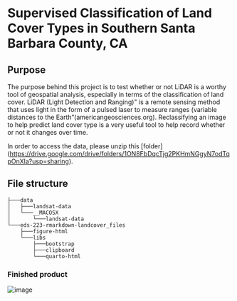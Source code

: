 # Supervised Classification of Land Cover Types in Southern Santa Barbara County, CA


## Purpose
The purpose behind this project is to test whether or not LiDAR is a worthy tool of geospatial analysis, especially in terms of the classification of land cover. LiDAR (Light Detection and Ranging)" is a remote sensing method that uses light in the form of a pulsed laser to measure ranges (variable distances to the Earth”(americangeosciences.org). Reclassifying an image to help predict land cover type is a very useful tool to help record whether or not it changes over time.

In order to access the data, please unzip this [folder] (https://drive.google.com/drive/folders/1ON8FbDqcTjg2PKHmNGgyN7odTqpOnXla?usp=sharing). 
## File structure
```
├───data
│   ├───landsat-data
│   └───__MACOSX
│       └───landsat-data
└───eds-223-rmarkdown-landcover_files
    ├───figure-html
    └───libs
        ├───bootstrap
        ├───clipboard
        └───quarto-html
```
### Finished product

![image](https://github.com/mariamkg00/eds-223-landcover-decision-tree/assets/105567684/c1995c9d-40b6-4728-9903-5adce0b6419c)
